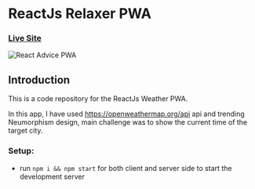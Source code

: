 # ReactJs Relaxer PWA

### [Live Site](https://weather.azeemansari.me/)

![React Advice PWA](https://i.ibb.co/P4GqbNQ/Weather-App-by-Azeem-Ansari.png)

## Introduction
This is a code repository for the ReactJs Weather PWA. 

In this app, I have used https://openweathermap.org/api api and trending Neumorphism design, main challenge was to show the current time of the target city.

### Setup:
- run ```npm i && npm start``` for both client and server side to start the development server
